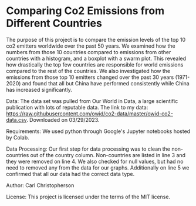 # Comparing Co2 Emissions from Different Countries
The purpose of this project is to compare the emission levels of the top 10 co2 emitters worldwide over the past 50 years. We examined how the numbers from those 10 countries compared to emissions from other countries with a histogram, and a boxplot with a swarm plot. This revealed how drastically the top few countries are responsible for world emissions compared to the rest of the countries. We also investigated how the emissions from those top 10 emitters changed over the past 30 years (1971-2020) and found that all but China have performed consistently while China has increased significantly.

Data:
The data set was pulled from Our World in Data, a large scientific publication with lots of reputable data. The link to my data: https://raw.githubusercontent.com/owid/co2-data/master/owid-co2-data.csv.
Downloaded on 03/29/2023.

Requirements:
We used python through Google's Jupyter notebooks hosted by Colab.

Data Processing:
Our first step for data processing was to clean the non-countries out of the country column. Non-countries are listed in line 3 and they were removed on line 4. We also checked for null values, but had no need to removed any from the data for our graphs. Additionally on line 5 we confirmed that all our data had the correct data type.

Author:
Carl Christopherson

License:
This project is licensed under the terms of the MIT license.
